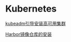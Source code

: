 # Kubernetes

[kubeadm引导安装高可用集群](/kubernetes/kubeadm_ha_cluster.md)

[Harbor镜像仓库的安装](/kubernetes/install_harbor_repo.md)